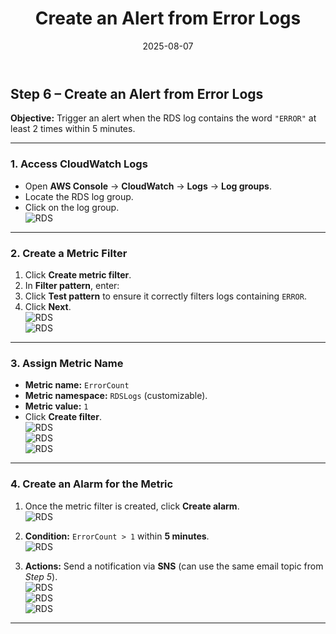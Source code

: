 ﻿---
title : "Create an Alert from Error Logs "
date: 2025-08-07
weight : 2
chapter : false
pre : " <b> 2.2 </b> "
---



## Step 6 – Create an Alert from Error Logs

**Objective:** Trigger an alert when the RDS log contains the word `"ERROR"` at least 2 times within 5 minutes.

---

### 1. Access CloudWatch Logs
- Open **AWS Console** → **CloudWatch** → **Logs** → **Log groups**.
- Locate the RDS log group.
- Click on the log group.  
  ![RDS](https://github.com/TuananhHZ/Aws_Whorkshop.git/images/1.monitoring/1.3/1.3.1.png)

---

### 2. Create a Metric Filter
1. Click **Create metric filter**.
2. In **Filter pattern**, enter:
3. Click **Test pattern** to ensure it correctly filters logs containing `ERROR`.
4. Click **Next**.  
   ![RDS](https://github.com/TuananhHZ/Aws_Whorkshop.git/images/1.monitoring/1.3/1.3.2.png)  
   ![RDS](https://github.com/TuananhHZ/Aws_Whorkshop.git/images/1.monitoring/1.3/1.3.3.png)

---

### 3. Assign Metric Name
- **Metric name:** `ErrorCount`
- **Metric namespace:** `RDSLogs` (customizable).
- **Metric value:** `1`
- Click **Create filter**.  
  ![RDS](https://github.com/TuananhHZ/Aws_Whorkshop.git/images/1.monitoring/1.3/1.3.4.png)  
  ![RDS](https://github.com/TuananhHZ/Aws_Whorkshop.git/images/1.monitoring/1.3/1.3.5.png)  
  ![RDS](https://github.com/TuananhHZ/Aws_Whorkshop.git/images/1.monitoring/1.3/1.3.6.png)

---

### 4. Create an Alarm for the Metric
1. Once the metric filter is created, click **Create alarm**.  
   ![RDS](https://github.com/TuananhHZ/Aws_Whorkshop.git/images/2.alerting/2.2/2.2.1.png)

2. **Condition:** `ErrorCount > 1` within **5 minutes**.  
   ![RDS](https://github.com/TuananhHZ/Aws_Whorkshop.git/images/2.alerting/2.2/2.2.2.png)

3. **Actions:** Send a notification via **SNS** (can use the same email topic from *Step 5*).  
   ![RDS](https://github.com/TuananhHZ/Aws_Whorkshop.git/images/2.alerting/2.2/2.2.3.png)  
   ![RDS](https://github.com/TuananhHZ/Aws_Whorkshop.git/images/2.alerting/2.2/2.2.4.png)  
   ![RDS](https://github.com/TuananhHZ/Aws_Whorkshop.git/images/2.alerting/2.2/2.2.5.png)

---
